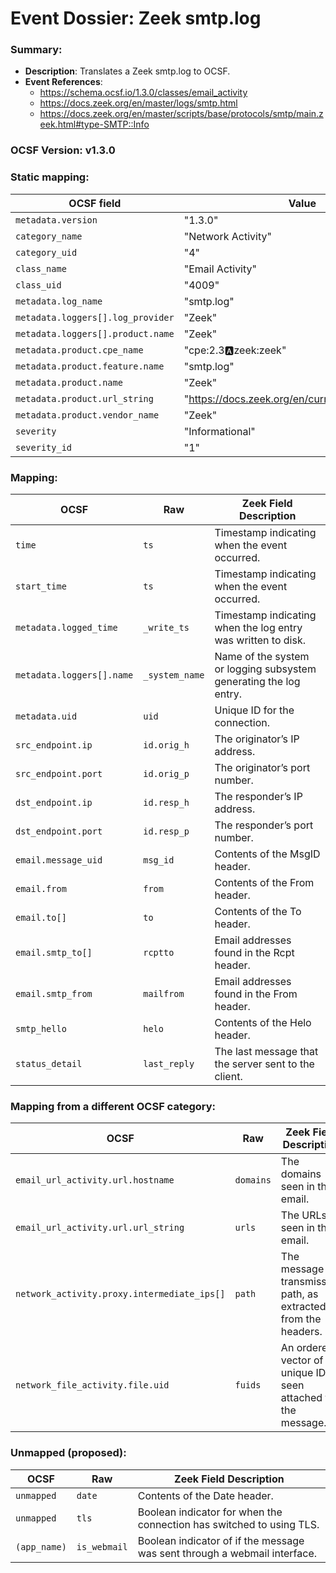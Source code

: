 # Event Dossier: Zeek smtp.log
### Summary:
- **Description**: Translates a Zeek smtp.log to OCSF. 
- **Event References**:
  - https://schema.ocsf.io/1.3.0/classes/email_activity
  - https://docs.zeek.org/en/master/logs/smtp.html
  - https://docs.zeek.org/en/master/scripts/base/protocols/smtp/main.zeek.html#type-SMTP::Info
    
 ### OCSF Version: v1.3.0
 
 ### Static mapping:
| OCSF field                          | Value                                           |
| ----------------------------------- | ----------------------------------------------- |
| `metadata.version`                  | "1.3.0"                                         |
| `category_name`                     | "Network Activity"                              |
| `category_uid`                      | "4"                                             |
| `class_name`                        | "Email Activity"                                |
| `class_uid`                         | "4009"                                          |
| `metadata.log_name`                 | "smtp.log"                                      |
| `metadata.loggers[].log_provider`   | "Zeek"                                          |
| `metadata.loggers[].product.name`   | "Zeek"                                          |
| `metadata.product.cpe_name`         | "cpe:2.3:a:zeek:zeek"                           |
| `metadata.product.feature.name`     | "smtp.log"                                      |
| `metadata.product.name`             | "Zeek"                                          |
| `metadata.product.url_string`       | "https://docs.zeek.org/en/current/logs/smtp.html"|
| `metadata.product.vendor_name`      | "Zeek"                                          |
| `severity`                          | "Informational"                                 |
| `severity_id`                       | "1"                                             |

 ### Mapping:
| OCSF                           | Raw               | Zeek Field Description                                                                  |
| ------------------------------ | ----------------- | --------------------------------------------------------------------------------------- |
| `time`                         | `ts`              | Timestamp indicating when the event occurred.                                           |
| `start_time`                   | `ts`              | Timestamp indicating when the event occurred.                                           |
| `metadata.logged_time`         | `_write_ts`       | Timestamp indicating when the log entry was written to disk.                            |
| `metadata.loggers[].name`      | `_system_name`    | Name of the system or logging subsystem generating the log entry.                       |
| `metadata.uid`                 | `uid`             | Unique ID for the connection.                                                           |
| `src_endpoint.ip`              | `id.orig_h`       | The originator’s IP address.                                                            |
| `src_endpoint.port`            | `id.orig_p`       | The originator’s port number.                                                           |
| `dst_endpoint.ip`              | `id.resp_h`       | The responder’s IP address.                                                             |
| `dst_endpoint.port`            | `id.resp_p`       | The responder’s port number.                                                            |
| `email.message_uid`            | `msg_id`          | Contents of the MsgID header.                                                           |
| `email.from`                   | `from`            | Contents of the From header.                                                            |
| `email.to[]`                   | `to`              | Contents of the To header.                                                              |
| `email.smtp_to[]`              | `rcptto`          | Email addresses found in the Rcpt header.                                               |
| `email.smtp_from`              | `mailfrom`        | Email addresses found in the From header.                                               |
| `smtp_hello`                   | `helo`            | Contents of the Helo header.                                                            |
| `status_detail`                | `last_reply`      | The last message that the server sent to the client.                                    |

 ### Mapping from a different OCSF category:
| OCSF                                      | Raw       | Zeek Field Description                                                                  |
| ----------------------------------------- | --------- | --------------------------------------------------------------------------------------- |
| `email_url_activity.url.hostname`         | `domains` | The domains seen in the email.                                                          |
| `email_url_activity.url.url_string`       | `urls`    | The URLs seen in the email.                                                             |
| `network_activity.proxy.intermediate_ips[]` | `path`  | The message transmission path, as extracted from the headers.                           |
| `network_file_activity.file.uid`          | `fuids`   | An ordered vector of file unique IDs seen attached to the message.                      |

 ### Unmapped (proposed):
| OCSF                     | Raw                | Zeek Field Description                                                                  |
| -------------------------| -------------------| --------------------------------------------------------------------------------------- |
| `unmapped`               | `date`             | Contents of the Date header.                                                            |
| `unmapped`               | `tls`              | Boolean indicator for when the connection has switched to using TLS.                    |
| `(app_name)`             | `is_webmail`       | Boolean indicator of if the message was sent through a webmail interface.               |
